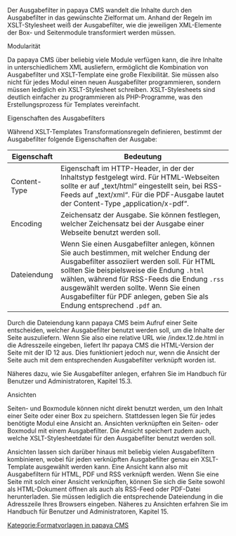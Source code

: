 
Der Ausgabefilter in papaya CMS wandelt die Inhalte durch den Ausgabefilter in das gewünschte Zielformat um. Anhand der Regeln im XSLT-Stylesheet weiß der Ausgabefilter, wie die jeweiligen XML-Elemente der Box- und Seitenmodule transformiert werden müssen.

Modularität

Da papaya CMS über beliebig viele Module verfügen kann, die ihre Inhalte in unterschiedlichem XML ausliefern, ermöglicht die Kombination von Ausgabefilter und XSLT-Template eine große Flexibilität. Sie müssen also nicht für jedes Modul einen neuen Ausgabefilter programmieren, sondern müssen lediglich ein XSLT-Stylesheet schreiben. XSLT-Stylesheets sind deutlich einfacher zu programmieren als PHP-Programme, was den Erstellungsprozess für Templates vereinfacht.

Eigenschaften des Ausgabefilters

Während XSLT-Templates Transformationsregeln definieren, bestimmt der Ausgabefilter folgende Eigenschaften der Ausgabe:

|Eigenschaft|Bedeutung|
|-----------|---------|
|Content-Type|Eigenschaft im HTTP-Header, in der der Inhaltstyp festgelegt wird. Für HTML-Webseiten sollte er auf „text/html“ eingestellt sein, bei RSS-Feeds auf „text/xml“. Für die PDF-Ausgabe lautet der Content-Type „application/x-pdf“.|
|Encoding|Zeichensatz der Ausgabe. Sie können festlegen, welcher Zeichensatz bei der Ausgabe einer Webseite benutzt werden soll.|
|Dateiendung|Wenn Sie einen Ausgabefilter anlegen, können Sie auch bestimmen, mit welcher Endung der Ausgabefilter assoziiert werden soll. Für HTML sollten Sie beispielsweise die Endung `.html` wählen, während für RSS-Feeds die Endung `.rss` ausgewählt werden sollte. Wenn Sie einen Ausgabefilter für PDF anlegen, geben Sie als Endung entsprechend `.pdf` an.|

Durch die Dateiendung kann papaya CMS beim Aufruf einer Seite entscheiden, welcher Ausgabefilter benutzt werden soll, um die Inhalte der Seite auszuliefern. Wenn Sie also eine relative URL wie /index.12.de.html in die Adresszeile eingeben, liefert Ihr papaya CMS die HTML-Version der Seite mit der ID 12 aus. Dies funktioniert jedoch nur, wenn die Ansicht der Seite auch mit dem entsprechenden Ausgabefilter verknüpft worden ist.

Näheres dazu, wie Sie Ausgabefilter anlegen, erfahren Sie im Handbuch für Benutzer und Administratoren, Kapitel 15.3.

Ansichten

Seiten- und Boxmodule können nicht direkt benutzt werden, um den Inhalt einer Seite oder einer Box zu speichern. Stattdessen legen Sie für jedes benötigte Modul eine Ansicht an. Ansichten verknüpften ein Seiten- oder Boxmodul mit einem Ausgabefilter. Die Ansicht speichert zudem auch, welche XSLT-Stylesheetdatei für den Ausgabefilter benutzt werden soll.

Ansichten lassen sich darüber hinaus mit beliebig vielen Ausgabefiltern kombinieren, wobei für jeden verknüpften Ausgabefilter genau ein XSLT-Template ausgewählt werden kann. Eine Ansicht kann also mit Ausgabefiltern für HTML, PDF und RSS verknüpft werden. Wenn Sie eine Seite mit solch einer Ansicht verknüpften, können Sie sich die Seite sowohl als HTML-Dokument öffnen als auch als RSS-Feed oder PDF-Datei herunterladen. Sie müssen lediglich die entsprechende Dateiendung in die Adresszeile Ihres Browsers eingeben. Näheres zu Ansichten erfahren Sie im Handbuch für Benutzer und Administratoren, Kapitel 15.

[Kategorie:Formatvorlagen in papaya CMS](export_de/Kategorie:Formatvorlagen_in_papaya_CMS.md)
